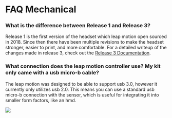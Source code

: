 # FAQ Mechanical

### What is the difference between Release 1 and Release 3?

Release 1 is the first version of the headset which leap motion open sourced in 2018. Since then there have been multiple revisions to make the headset stronger, easier to print, and more comfortable. For a detailed writeup of the changes made in release 3, check out the [Release 3 Documentation](../mechanical/release-3/). 

### What connection does the leap motion controller use? My kit only came with a usb micro-b cable?

The leap motion was designed to be able to support usb 3.0, however it currently only utilizes usb 2.0. This means you can use a standard usb micro-b connection with the sensor, which is useful for integrating it into smaller form factors, like an hmd. 

![](https://cdn.discordapp.com/attachments/456857707815763983/714808471828037652/X5LE6nmkJTndipUFKgOj9AvnZYkCN0PRI-AQQFaEko4WfoCCrdwE9FeEtCRZFB_4o7axNi9VbpYvp1yQhzf4NaO9novMIR3XP-am.png)




